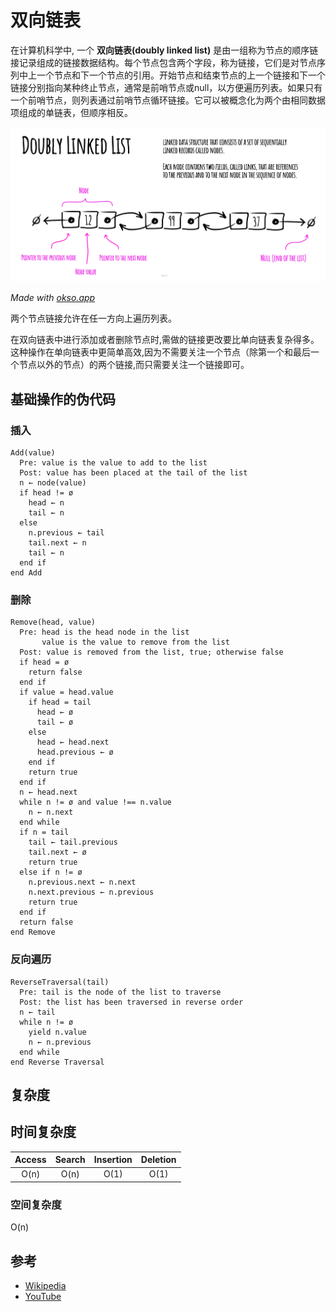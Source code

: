# 双向链表

在计算机科学中, 一个 **双向链表(doubly linked list)** 是由一组称为节点的顺序链接记录组成的链接数据结构。每个节点包含两个字段，称为链接，它们是对节点序列中上一个节点和下一个节点的引用。开始节点和结束节点的上一个链接和下一个链接分别指向某种终止节点，通常是前哨节点或null，以方便遍历列表。如果只有一个前哨节点，则列表通过前哨节点循环链接。它可以被概念化为两个由相同数据项组成的单链表，但顺序相反。

![Doubly Linked List](./assets/doubly-linked-list.jpeg)

*Made with [okso.app](https://okso.app)*

两个节点链接允许在任一方向上遍历列表。

在双向链表中进行添加或者删除节点时,需做的链接更改要比单向链表复杂得多。这种操作在单向链表中更简单高效,因为不需要关注一个节点（除第一个和最后一个节点以外的节点）的两个链接,而只需要关注一个链接即可。



## 基础操作的伪代码

### 插入

```text
Add(value)
  Pre: value is the value to add to the list
  Post: value has been placed at the tail of the list
  n ← node(value)
  if head != ø
    head ← n
    tail ← n
  else
    n.previous ← tail
    tail.next ← n
    tail ← n
  end if
end Add
```

### 删除

```text
Remove(head, value)
  Pre: head is the head node in the list
       value is the value to remove from the list
  Post: value is removed from the list, true; otherwise false
  if head = ø
    return false
  end if
  if value = head.value
    if head = tail
      head ← ø
      tail ← ø
    else
      head ← head.next
      head.previous ← ø
    end if
    return true
  end if
  n ← head.next
  while n != ø and value !== n.value
    n ← n.next
  end while
  if n = tail
    tail ← tail.previous
    tail.next ← ø
    return true
  else if n != ø
    n.previous.next ← n.next
    n.next.previous ← n.previous
    return true
  end if
  return false
end Remove
```

### 反向遍历

```text
ReverseTraversal(tail)
  Pre: tail is the node of the list to traverse
  Post: the list has been traversed in reverse order
  n ← tail
  while n != ø
    yield n.value
    n ← n.previous
  end while
end Reverse Traversal
```

## 复杂度

## 时间复杂度

| Access    | Search    | Insertion | Deletion  |
| :-------: | :-------: | :-------: | :-------: |
| O(n)      | O(n)      | O(1)      | O(1)      |

### 空间复杂度

O(n)

## 参考

- [Wikipedia](https://en.wikipedia.org/wiki/Doubly_linked_list)
- [YouTube](https://www.youtube.com/watch?v=JdQeNxWCguQ&t=7s&index=72&list=PLLXdhg_r2hKA7DPDsunoDZ-Z769jWn4R8)
